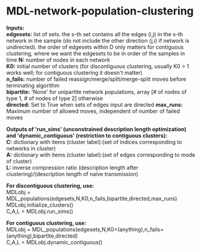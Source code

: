 # MDL-network-population-clustering

**Inputs:** \
**edgesets:** list of sets. the s-th set contains all the edges (i,j) in the s-th network in the sample (do not include the other direction (j,i) if network is undirected). 
    the order of edgesets within D only matters for contiguous clustering, where we want the edgesets to be in order of the samples in time
**N:** number of nodes in each network \
**K0:** initial number of clusters (for discontiguous clustering, usually K0 = 1 works well; for contiguous clustering it doesn't matter) \
**n_fails:** number of failed reassign/merge/split/merge-split moves before terminating algorithm \
**bipartite:** 'None' for unipartite network populations, array [# of nodes of type 1, # of nodes of type 2] otherwise \
**directed:** Set to True when sets of edges input are directed 
**max_runs:** Maximum number of allowed moves, independent of number of failed moves

**Outputs of 'run_sims' (unconstrained description length optimization) and 'dynamic_contiguous' (restriction to contiguous clusters):** \
**C:** dictionary with items (cluster label):(set of indices corresponding to networks in cluster) \
**A:** dictionary with items (cluster label):(set of edges corresponding to mode of cluster) \
**L:** inverse compression ratio (description length after clustering)/(description length of naive transmission) 

**For discontiguous clustering, use:** \
MDLobj = MDL_populations(edgesets,N,K0,n_fails,bipartite,directed,max_runs) \
MDLobj.initialize_clusters() \
C,A,L = MDLobj.run_sims() 

**For contiguous clustering, use:** \
MDLobj = MDL_populations(edgesets,N,K0=(anything),n_fails=(anything),bipartite,directed) \
C,A,L = MDLobj.dynamic_contiguous() 
